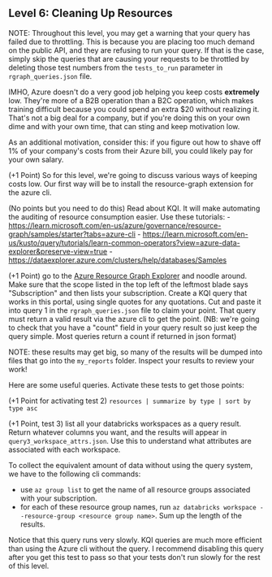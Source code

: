 ## Level 6: Cleaning Up Resources

NOTE: Throughout this level, you may get a warning that your query has failed due to throttling. This is because you are placing too much demand on the public API, and they are refusing to run your query. If that is the case, simply skip the queries that are causing your requests to be throttled by deleting those test numbers from the `tests_to_run` parameter in `rgraph_queries.json` file.

IMHO, Azure doesn't do a very good job helping you keep costs __extremely__ low. They're more of a B2B operation than a B2C operation, which makes training difficult because you could spend an extra $20 without realizing it. That's not a big deal for a company, but if you're doing this on your own dime and with your own time, that can sting and keep motivation low.

As an additional motivation, consider this: if you figure out how to shave off 1% of your company's costs from their Azure bill, you could likely pay for your own salary.

(+1 Point) So for this level, we're going to discuss various ways of keeping costs low. Our first way will be to install the resource-graph extension for the azure cli.

(No points but you need to do this) Read about KQI. It will make automating the auditing of resource consumption easier. Use these tutorials:
    - https://learn.microsoft.com/en-us/azure/governance/resource-graph/samples/starter?tabs=azure-cli
    - https://learn.microsoft.com/en-us/kusto/query/tutorials/learn-common-operators?view=azure-data-explorer&preserve-view=true
    - https://dataexplorer.azure.com/clusters/help/databases/Samples

(+1 Point) go to the [Azure Resource Graph Explorer](https://learn.microsoft.com/en-us/azure/governance/resource-graph/first-query-portal) and noodle around. Make sure that the scope listed in the top left of the leftmost blade says "Subscription" and then lists your subscription. Create a KQI query that works in this portal, using single quotes for any quotations. Cut and paste it into query 1 in the `rgraph_queries.json` file to claim your point. That query must return a valid result via the azure cli to get the point. (NB: we're going to check that you have a "count" field in your query result so just keep the query simple. Most queries return a count if returned in json format)

NOTE: these results may get big, so many of the results will be dumped into files that go into the `my_reports` folder. Inspect your results to review your work!

Here are some useful queries. Activate these tests to get those points:

(+1 Point for activating test 2) `resources | summarize by type | sort by type asc`

(+1 Point, test 3) list all your databricks workspaces as a query result. Return whatever columns you want, and the results will appear in `query3_workspace_attrs.json`. Use this to understand what attributes are associated with each workspace.

To collect the equivalent amount of data without using the query system, we have to the following cli commands:

- use `az group list` to get the name of all resource groups associated with your subscription.
- for each of these resource group names, run `az databricks workspace --resource-group <resource group name>`. Sum up the length of the results.

Notice that this query runs very slowly. KQI queries are much more efficient than using the Azure cli without the query. I recommend disabling this query after you get this test to pass so that your tests don't run slowly for the rest of this level.
